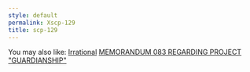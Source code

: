 ```yaml
---
style: default
permalink: Xscp-129
title: scp-129
---
```

You may also like:
[Irrational](http://scp-wiki.net/irrational)
[MEMORANDUM 083 REGARDING PROJECT "GUARDIANSHIP"](http://scp-wiki.net/memorandum-083-regarding-project-guardianship)